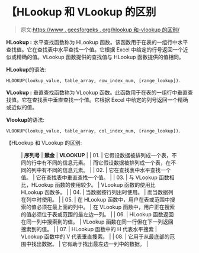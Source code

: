 # 【HLookup 和 VLookup 的区别

> 原文:[https://www . geesforgeks . org/hlookup 和-vlookup 的区别/](https://www.geeksforgeeks.org/difference-between-hlookup-and-vlookup/)

**HLookup :**
水平查找函数称为 HLookup 函数。该函数用于在表的一组行中水平查找值。它在查找表中水平查找一个值。它根据 Excel 中给定的行号返回一个近似或精确的值。VLookup 函数提供的查找值与 HLookup 函数提供的值相同。

**HLookup**的语法:

```
HLOOKUP(lookup_value, table_array, row_index_num, [range_lookup]).
```

**VLookup :**
垂直查找函数称为 VLookup 函数。此函数用于在表的一组行中垂直查找值。它在查找表中垂直查找一个值。它根据 Excel 中给定的列号返回一个精确或近似的值。

**Vlookup**的语法:

```
VLOOKUP(lookup_value, table_array, col_index_num, [range_lookup]).
```

【HLookup 和 VLookup 的区别:

<figure class="table">

| **序列号** | **赎金** | **VLOOKUP** |
| 01. | 它假设数据被排列成一个表，不同的行中有不同的信息元素。 | 而它假设数据被排列成一个表，在不同的列中有不同的信息元素。 |
| 02. | 它在查找表中水平查找一个值。 | 它在查找表中垂直查找一个值。 |
| 03. | 与 VLookup 函数相比，HLookup 函数的使用较少。 | VLookup 函数的使用比 HLookup 函数多。 |
| 04. | 当数据按行列出时使用。 | 而当数据列在列中时使用。 |
| 05. | 在 HLookup 函数中，用户在表或范围中搜索的值必须在最上面的列中。 | 在 VLookup 函数中，用户正在搜索的值必须位于表或范围的最左边一列。 |
| 06. | HLookup 函数返回在同一列中搜索到的值。 | VLookup 函数在同一行但在下一列返回搜索到的值。 |
| 07. | HLookup 函数中的 H 代表水平搜索 | VLookup 函数中的 V 代表垂直搜索。 |
| 08. | 它用于从最底部的范围中找出数据。 | 它有助于找出最左边一列中的数据。 |

</figure>